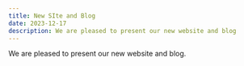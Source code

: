 ```yaml
---
title: New SIte and Blog
date: 2023-12-17
description: We are pleased to present our new website and blog
---
```

We are pleased to present our new website and blog.